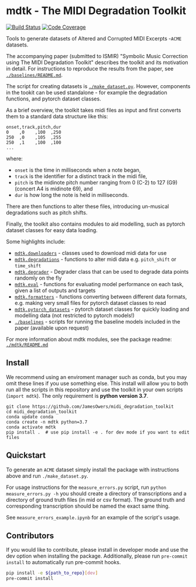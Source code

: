[build-image]: https://travis-ci.com/JamesOwers/midi_degradation_toolkit.svg?branch=master
[build-url]: https://travis-ci.com/JamesOwers/midi_degradation_toolkit
[coverage-image]: https://codecov.io/gh/JamesOwers/midi_degradation_toolkit/branch/master/graph/badge.svg
[coverage-url]: https://codecov.io/github/JamesOwers/midi_degradation_toolkit?branch=master
<!-- [docs-image]: https://readthedocs.org/projects/midi_degradation_toolkit/badge/?version=latest
[docs-url]: https://midi_degradation_toolkit.readthedocs.io/en/latest/?badge=latest
[pypi-image]: https://badge.fury.io/py/midi_degradation_toolkit.svg
[pypi-url]: https://pypi.python.org/pypi/midi_degradation_toolkit -->


# mdtk - The MIDI Degradation Toolkit

[![Build Status][build-image]][build-url]
[![Code Coverage][coverage-image]][coverage-url]
<!-- [![PyPI Version][pypi-image]][pypi-url] -->
<!-- [![Docs Status][docs-image]][docs-url] -->

Tools to generate datasets of Altered and Corrupted MIDI Excerpts -`ACME`
datasets.

The accompanying paper (submitted to ISMIR)
"Symbolic Music Correction using The MIDI Degradation Toolkit" describes the
toolkit and its motivation in detail. For instructions to reproduce the results
from the paper, see [`./baselines/README.md`](./baselines/README.md).

The script for creating datasets is [`./make_dataset.py`](make_dataset.py).
However, components in the tookit can be used standalone - for example the
degradation functions, and pytorch dataset classes.

As a brief overview, the toolkit takes midi files as input and first converts
them to a standard data structure like this:
```
onset,track,pitch,dur
0    ,0    ,100  ,250
250  ,0    ,105  ,255
250  ,1    ,100  ,100
...
```
where:
* `onset` is the time in milliseconds when a note began,
* `track` is the identifier for a distinct track in the midi file,
* `pitch` is the midinote pitch number ranging from 0 (C-2) to 127 (G9) (concert
  A4 is midinote 69), and
* `dur` is how long the note is held in milliseconds.

There are then functions to alter these files, introducing un-musical
degradations such as pitch shifts.

Finally, the toolkit also contains modules to aid modelling, such as pytorch
dataset classes for easy data loading.

Some highlights include:
* [`mdtk.downloaders`](./mdtk/downloaders.py) - classes used to download midi
  data for use
* [`mdtk.degradations`](./mdtk/degradations.py) - functions to alter midi data
  e.g. `pitch_shift` or `time_shift`
* [`mdtk.degrader`](./mdtk/degrader.py) - Degrader class that can be used to
  degrade data points randomly on the fly
* [`mdtk.eval`](./mdtk/eval.py) - functions for evaluating model performance
  on each task, given a list of outputs and targets
* [`mdtk.formatters`](./mdtk/formatters.py) - functions converting between
  different data formats, e.g. making very small files for pytorch dataset
  classes to read
* [`mdtk.pytorch_datasets`](./mdtk/pytorch_datasets.py) - pytorch dataset
  classes for quickly loading and modelling data (not restricted to pytorch
  models!)
* [`./baselines`](./baselines) - scripts for running the baseline models
  included in the paper (available upon request)

For more information about mdtk modules, see the package readme:
[`./mdtk/README.md`](./mdtk/README.md)

## Install
We recommend using an enviroment manager such as conda, but you may omit these
lines if you use something else. This install will allow you to both run all
the scripts in this repository and use the toolkit in your own scripts
(`import mdtk`). The only requirement is **python version 3.7**.

```
git clone https://github.com/JamesOwers/midi_degradation_toolkit
cd midi_degradation_toolkit
conda update conda
conda create -n mdtk python=3.7
conda activate mdtk
pip install .  # use pip install -e . for dev mode if you want to edit files
```

## Quickstart
To generate an `ACME` dataset simply install the package with instructions
above and run `./make_dataset.py`.

For usage instructions for the `measure_errors.py` script, run
`python measure_errors.py -h` you should create a directory of transcriptions
and a directory of ground truth files (in mid or csv format). The ground truth
and corresponding transcription should be named the exact same thing.

See `measure_errors_example.ipynb` for an example of the script's usage.


## Contributors
If you would like to contribute, please install in developer mode and use the dev option
when installing the package. Additionally, please run `pre-commit install` to
automatically run pre-commit hooks.

```bash
pip install -e ${path_to_repo}[dev]
pre-commit install
```
